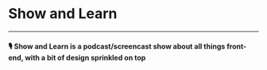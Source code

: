 # Show and Learn
---
#### 🎙 Show and Learn is a podcast/screencast show about all things front-end, with a bit of design sprinkled on top
